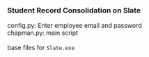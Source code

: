 ### Student Record Consolidation on Slate

config.py: Enter employee email and password <br>
chapman.py: main script <br>
<br>
base files for `Slate.exe`
